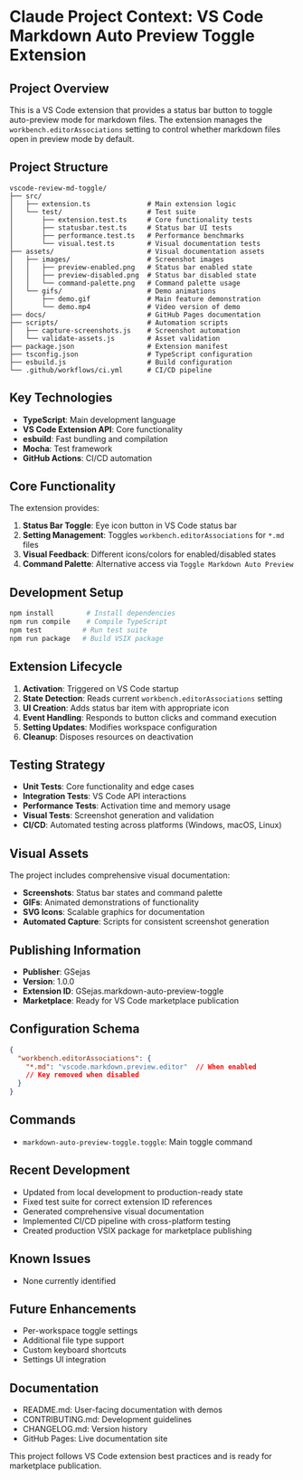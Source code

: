 # Claude Project Context: VS Code Markdown Auto Preview Toggle Extension

## Project Overview
This is a VS Code extension that provides a status bar button to toggle auto-preview mode for markdown files. The extension manages the `workbench.editorAssociations` setting to control whether markdown files open in preview mode by default.

## Project Structure
```
vscode-review-md-toggle/
├── src/
│   ├── extension.ts              # Main extension logic
│   └── test/                     # Test suite
│       ├── extension.test.ts     # Core functionality tests
│       ├── statusbar.test.ts     # Status bar UI tests
│       ├── performance.test.ts   # Performance benchmarks
│       └── visual.test.ts        # Visual documentation tests
├── assets/                       # Visual documentation assets
│   ├── images/                   # Screenshot images
│   │   ├── preview-enabled.png   # Status bar enabled state
│   │   ├── preview-disabled.png  # Status bar disabled state
│   │   └── command-palette.png   # Command palette usage
│   └── gifs/                     # Demo animations
│       ├── demo.gif              # Main feature demonstration
│       └── demo.mp4              # Video version of demo
├── docs/                         # GitHub Pages documentation
├── scripts/                      # Automation scripts
│   ├── capture-screenshots.js    # Screenshot automation
│   └── validate-assets.js        # Asset validation
├── package.json                  # Extension manifest
├── tsconfig.json                 # TypeScript configuration
├── esbuild.js                    # Build configuration
└── .github/workflows/ci.yml      # CI/CD pipeline
```

## Key Technologies
- **TypeScript**: Main development language
- **VS Code Extension API**: Core functionality
- **esbuild**: Fast bundling and compilation
- **Mocha**: Test framework
- **GitHub Actions**: CI/CD automation

## Core Functionality
The extension provides:
1. **Status Bar Toggle**: Eye icon button in VS Code status bar
2. **Setting Management**: Toggles `workbench.editorAssociations` for `*.md` files
3. **Visual Feedback**: Different icons/colors for enabled/disabled states
4. **Command Palette**: Alternative access via `Toggle Markdown Auto Preview`

## Development Setup
```bash
npm install        # Install dependencies
npm run compile    # Compile TypeScript
npm test          # Run test suite
npm run package   # Build VSIX package
```

## Extension Lifecycle
1. **Activation**: Triggered on VS Code startup
2. **State Detection**: Reads current `workbench.editorAssociations` setting
3. **UI Creation**: Adds status bar item with appropriate icon
4. **Event Handling**: Responds to button clicks and command execution
5. **Setting Updates**: Modifies workspace configuration
6. **Cleanup**: Disposes resources on deactivation

## Testing Strategy
- **Unit Tests**: Core functionality and edge cases
- **Integration Tests**: VS Code API interactions
- **Performance Tests**: Activation time and memory usage
- **Visual Tests**: Screenshot generation and validation
- **CI/CD**: Automated testing across platforms (Windows, macOS, Linux)

## Visual Assets
The project includes comprehensive visual documentation:
- **Screenshots**: Status bar states and command palette
- **GIFs**: Animated demonstrations of functionality
- **SVG Icons**: Scalable graphics for documentation
- **Automated Capture**: Scripts for consistent screenshot generation

## Publishing Information
- **Publisher**: GSejas
- **Version**: 1.0.0
- **Extension ID**: GSejas.markdown-auto-preview-toggle
- **Marketplace**: Ready for VS Code marketplace publication

## Configuration Schema
```json
{
  "workbench.editorAssociations": {
    "*.md": "vscode.markdown.preview.editor"  // When enabled
    // Key removed when disabled
  }
}
```

## Commands
- `markdown-auto-preview-toggle.toggle`: Main toggle command

## Recent Development
- Updated from local development to production-ready state
- Fixed test suite for correct extension ID references
- Generated comprehensive visual documentation
- Implemented CI/CD pipeline with cross-platform testing
- Created production VSIX package for marketplace publishing

## Known Issues
- None currently identified

## Future Enhancements
- Per-workspace toggle settings
- Additional file type support
- Custom keyboard shortcuts
- Settings UI integration

## Documentation
- README.md: User-facing documentation with demos
- CONTRIBUTING.md: Development guidelines
- CHANGELOG.md: Version history
- GitHub Pages: Live documentation site

This project follows VS Code extension best practices and is ready for marketplace publication.
